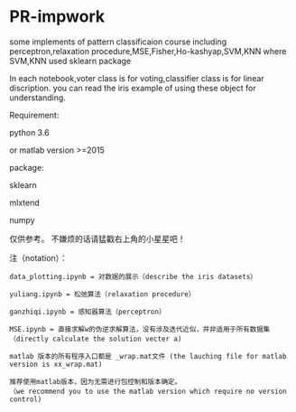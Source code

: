 # PR-impwork
some implements of pattern classificaion course including perceptron,relaxation procedure,MSE,Fisher,Ho-kashyap,SVM,KNN
where SVM,KNN used sklearn package

In each notebook,voter class is for voting,classifier class is for linear discription.
you can read the iris example of using these object for understanding. 

Requirement:  

python 3.6  

or matlab version >=2015  

package:  

sklearn  

mlxtend  

numpy  


仅供参考。
不嫌烦的话请猛戳右上角的小星星吧！

注（notation）：  

    data_plotting.ipynb = 对数据的展示（describe the iris datasets）  
    
    yuliang.ipynb = 松弛算法（relaxation procedure）  
    
    ganzhiqi.ipynb = 感知器算法（perceptron）  
    
    MSE.ipynb = 直接求解w的伪逆求解算法，没有涉及迭代近似，并非适用于所有数据集 （directly calculate the solution vecter a)
    
    matlab 版本的所有程序入口都是 _wrap.mat文件 (the lauching file for matlab version is xx_wrap.mat)
    
    推荐使用matlab版本，因为无需进行包控制和版本确定。
    （we recommend you to use the matlab version which require no version control)
